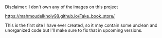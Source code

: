 Disclaimer:
I don't own any of the images on this project

https://mahmoudelkholy98.github.io/Fake_book_store/

This is the first site I have ever created, so it may contain some unclean and unorganized code but I'll make sure to fix that
in upcoming versions.
